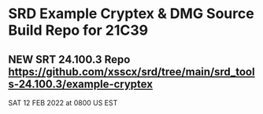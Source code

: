 # SRD Example Cryptex & DMG Source Build Repo for 21C39 
## NEW SRT 24.100.3 Repo https://github.com/xsscx/srd/tree/main/srd_tools-24.100.3/example-cryptex
SAT 12 FEB 2022 at 0800 US EST
